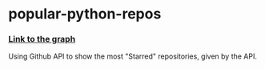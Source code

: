 # popular-python-repos

### [Link to the graph](https://cerecero.github.io/popular-python-repos/)

Using Github API to show the most "Starred" repositories, given by the API.
